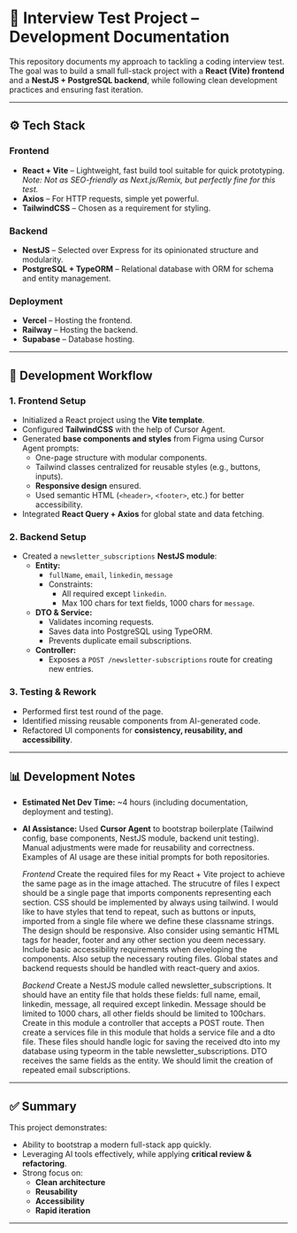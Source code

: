 # 📄 Interview Test Project – Development Documentation

This repository documents my approach to tackling a coding interview test.  
The goal was to build a small full-stack project with a **React (Vite) frontend** and a **NestJS + PostgreSQL backend**, while following clean development practices and ensuring fast iteration.

---

## ⚙️ Tech Stack

### Frontend
- **React + Vite** – Lightweight, fast build tool suitable for quick prototyping.  
  *Note: Not as SEO-friendly as Next.js/Remix, but perfectly fine for this test.*
- **Axios** – For HTTP requests, simple yet powerful.
- **TailwindCSS** – Chosen as a requirement for styling.

### Backend
- **NestJS** – Selected over Express for its opinionated structure and modularity.
- **PostgreSQL + TypeORM** – Relational database with ORM for schema and entity management.

### Deployment
- **Vercel** – Hosting the frontend.
- **Railway** – Hosting the backend.
- **Supabase** – Database hosting.

---

## 🚀 Development Workflow

### 1. Frontend Setup
- Initialized a React project using the **Vite template**.
- Configured **TailwindCSS** with the help of Cursor Agent.
- Generated **base components and styles** from Figma using Cursor Agent prompts:
  - One-page structure with modular components.
  - Tailwind classes centralized for reusable styles (e.g., buttons, inputs).
  - **Responsive design** ensured.
  - Used semantic HTML (`<header>`, `<footer>`, etc.) for better accessibility.
- Integrated **React Query + Axios** for global state and data fetching.

### 2. Backend Setup
- Created a `newsletter_subscriptions` **NestJS module**:
  - **Entity:**  
    - `fullName`, `email`, `linkedin`, `message`
    - Constraints:
      - All required except `linkedin`.
      - Max 100 chars for text fields, 1000 chars for `message`.
  - **DTO & Service:**  
    - Validates incoming requests.
    - Saves data into PostgreSQL using TypeORM.
    - Prevents duplicate email subscriptions.
  - **Controller:**  
    - Exposes a `POST /newsletter-subscriptions` route for creating new entries.

### 3. Testing & Rework
- Performed first test round of the page.
- Identified missing reusable components from AI-generated code.
- Refactored UI components for **consistency, reusability, and accessibility**.

---

## 📊 Development Notes
- **Estimated Net Dev Time:** ~4 hours (including documentation, deployment and testing).
- **AI Assistance:** Used **Cursor Agent** to bootstrap boilerplate (Tailwind config, base components, NestJS module, backend unit testing).  
  Manual adjustments were made for reusability and correctness.
  Examples of AI usage are these initial prompts for both repositories. 
  
  *Frontend*
  Create the required files for my React + Vite project to achieve the same page as in the image attached. The strucutre of files I expect should be a single page that imports components representing each section. CSS should be implemented by        always using tailwind. I would like to have styles that tend to repeat, such as buttons or inputs, imported from a single file where we define these classname strings. The design should be responsive. Also consider using semantic HTML tags for     header, footer and any other section you deem necessary. Include basic accessibility requirements when developing the components. Also setup the necessary routing files. Global states and backend requests should be handled with react-query and     axios. 

  *Backend*
  Create a NestJS module called newsletter_subscriptions. It should have an entity file that holds these fields: full name, email, linkedin, message, all required except linkedin. Message should be limited to 1000 chars, all other fields should be   limited to 100chars. Create in this module a controller that accepts a POST route. Then create a services file in this module that holds a service file and a dto file. These files should handle logic for saving the received dto into my database    using typeorm in the table newsletter_subscriptions. DTO receives the same fields as the entity. We should limit the creation of repeated email subscriptions.

---

## ✅ Summary
This project demonstrates:
- Ability to bootstrap a modern full-stack app quickly.  
- Leveraging AI tools effectively, while applying **critical review & refactoring**.  
- Strong focus on:
  - **Clean architecture**
  - **Reusability**
  - **Accessibility**
  - **Rapid iteration**

---
